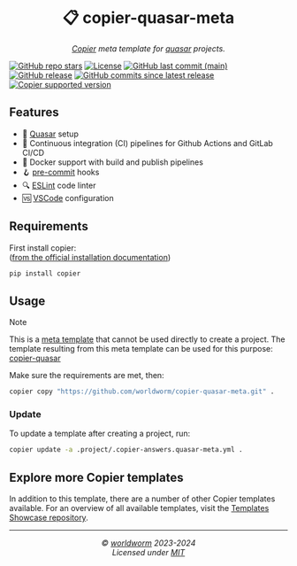 <h1 align="center">📋 copier-quasar-meta</h1>
<p align="center">
  <i><a href="https://github.com/copier-org/copier">Copier</a> meta template for <a href="https://github.com/quasarframework/quasar">quasar</a> projects.</i>
</p>


<!-- Place https://shields.io/ badges here -->
[![GitHub repo stars](https://img.shields.io/github/stars/worldworm/copier-quasar-meta)](https://github.com/worldworm/copier-quasar-meta)
[![License](https://img.shields.io/badge/license-MIT-green?logo=opensourceinitiative&logoColor=fff)](https://github.com/worldworm/copier-quasar-meta/blob/main/LICENSE)
[![GitHub last commit (main)](https://img.shields.io/github/last-commit/worldworm/copier-quasar-meta/main)](https://github.com/worldworm/copier-quasar-meta/commits/main/)
[![GitHub release](https://img.shields.io/github/v/release/worldworm/copier-quasar-meta)](https://github.com/worldworm/copier-quasar-meta/releases/latest)
[![GitHub commits since latest release](https://img.shields.io/github/commits-since/worldworm/copier-quasar-meta/latest/main)](https://github.com/worldworm/copier-quasar-meta/releases/latest)
[![Copier supported version](https://img.shields.io/badge/Copier-v9-blue)](https://github.com/copier-org/copier)


## Features
- 🌌 [Quasar](https://github.com/quasarframework/quasar) setup
- 🔁 Continuous integration (CI) pipelines for Github Actions and GitLab CI/CD
- 🐳 Docker support with build and publish pipelines
- 🪝 [pre-commit](https://github.com/pre-commit/pre-commit) hooks
- 🔍 [ESLint](https://github.com/eslint/eslint) code linter
- 🆚 [VSCode](https://github.com/microsoft/vscode) configuration


## Requirements
First install copier:<br>
([from the official installation documentation](https://copier.readthedocs.io/en/stable/#installation))
```bash
pip install copier
```


## Usage
> [!NOTE]
> This is a [meta template](https://github.com/worldworm/copier-showcase/blob/main/types/meta.md) that cannot be used directly to create a project.
> The template resulting from this meta template can be used for this purpose: [copier-quasar](https://github.com/worldworm/copier-quasar)


Make sure the requirements are met, then:
```bash
copier copy "https://github.com/worldworm/copier-quasar-meta.git" .
```

### Update
To update a template after creating a project, run:
```bash
copier update -a .project/.copier-answers.quasar-meta.yml .
```


## Explore more Copier templates
In addition to this template, there are a number of other Copier templates available. For an overview of all available templates, visit the [Templates Showcase repository](https://github.com/worldworm/copier-showcase).

---
<p align="center">
  <i>© <a href="https://github.com/worldworm">worldworm</a> 2023-2024</i>
  <br><i>Licensed under <a href="https://github.com/worldworm/copier-quasar-meta/blob/main/LICENSE">MIT</a></i>
</p>
